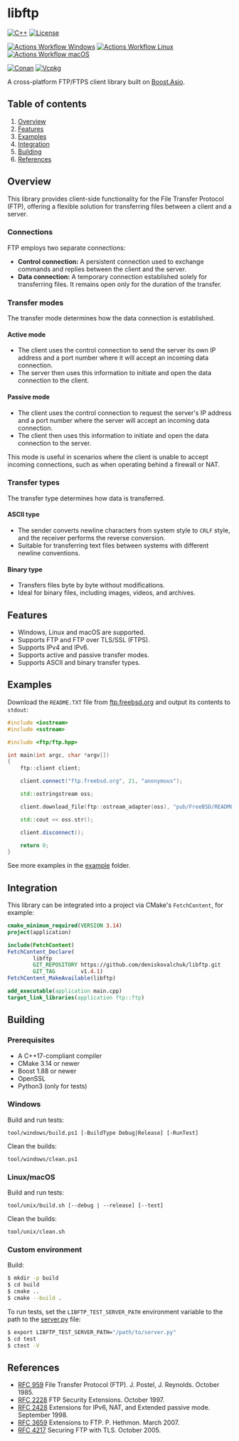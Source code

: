 # libftp

[![C++](https://img.shields.io/badge/C++-17-blue)](https://en.cppreference.com/w/cpp/17)
[![License](https://img.shields.io/badge/License-MIT-blue)](LICENSE)

[![Actions Workflow Windows](https://github.com/deniskovalchuk/ftp-client/actions/workflows/windows.yml/badge.svg)](https://github.com/deniskovalchuk/ftp-client/actions/workflows/windows.yml)
[![Actions Workflow Linux](https://github.com/deniskovalchuk/ftp-client/actions/workflows/linux.yml/badge.svg)](https://github.com/deniskovalchuk/ftp-client/actions/workflows/linux.yml)
[![Actions Workflow macOS](https://github.com/deniskovalchuk/ftp-client/actions/workflows/macos.yml/badge.svg)](https://github.com/deniskovalchuk/ftp-client/actions/workflows/macos.yml)

[![Conan](https://img.shields.io/conan/v/libftp?label=Conan&color=blue)](https://conan.io/center/recipes/libftp)
[![Vcpkg](https://img.shields.io/vcpkg/v/deniskovalchuk-libftp?color=9370DB)](https://vcpkg.io/en/package/deniskovalchuk-libftp)

A cross-platform FTP/FTPS client library built on [Boost.Asio](https://www.boost.org/doc/libs/1_87_0/doc/html/boost_asio.html).

## Table of contents

1. [Overview](#overview)
1. [Features](#features)
1. [Examples](#examples)
1. [Integration](#integration)
1. [Building](#building)
1. [References](#references)

## Overview

This library provides client-side functionality for the File Transfer Protocol (FTP), offering
a flexible solution for transferring files between a client and a server.

### Connections

FTP employs two separate connections:

- **Control connection:** A persistent connection used to exchange commands and replies between the client and the server.
- **Data connection:** A temporary connection established solely for transferring files. It remains open only for the duration of the transfer.

### Transfer modes

The transfer mode determines how the data connection is established.

#### Active mode

- The client uses the control connection to send the server its own IP address and a port number where
it will accept an incoming data connection.
- The server then uses this information to initiate and open the data connection to the client.

#### Passive mode

- The client uses the control connection to request the server's IP address and a port number where
the server will accept an incoming data connection.
- The client then uses this information to initiate and open the data connection to the server.

This mode is useful in scenarios where the client is unable to accept incoming connections,
such as when operating behind a firewall or NAT.

### Transfer types

The transfer type determines how data is transferred. 

#### ASCII type

- The sender converts newline characters from system style to `CRLF` style, and the receiver performs the
reverse conversion.
- Suitable for transferring text files between systems with different newline conventions.

#### Binary type

- Transfers files byte by byte without modifications.
- Ideal for binary files, including images, videos, and archives.

## Features

- Windows, Linux and macOS are supported.
- Supports FTP and FTP over TLS/SSL (FTPS).
- Supports IPv4 and IPv6.
- Supports active and passive transfer modes.
- Supports ASCII and binary transfer types.

## Examples

Download the `README.TXT` file from [ftp.freebsd.org](https://download.freebsd.org/) and output its contents to `stdout`:

```c++
#include <iostream>
#include <sstream>

#include <ftp/ftp.hpp>

int main(int argc, char *argv[])
{
    ftp::client client;

    client.connect("ftp.freebsd.org", 21, "anonymous");

    std::ostringstream oss;

    client.download_file(ftp::ostream_adapter(oss), "pub/FreeBSD/README.TXT");

    std::cout << oss.str();

    client.disconnect();

    return 0;
}
```

See more examples in the [example](example) folder.

## Integration

This library can be integrated into a project via CMake's `FetchContent`, for example:

```cmake
cmake_minimum_required(VERSION 3.14)
project(application)

include(FetchContent)
FetchContent_Declare(
        libftp
        GIT_REPOSITORY https://github.com/deniskovalchuk/libftp.git
        GIT_TAG        v1.4.1)
FetchContent_MakeAvailable(libftp)

add_executable(application main.cpp)
target_link_libraries(application ftp::ftp)
```

## Building

### Prerequisites

- A C++17-compliant compiler
- CMake 3.14 or newer
- Boost 1.88 or newer
- OpenSSL
- Python3 (only for tests)

### Windows

Build and run tests:

```
tool/windows/build.ps1 [-BuildType Debug|Release] [-RunTest]
```

Clean the builds:

```
tool/windows/clean.ps1
```

### Linux/macOS

Build and run tests:

```
tool/unix/build.sh [--debug | --release] [--test]
```

Clean the builds:

```
tool/unix/clean.sh
```

### Custom environment

Build:

```bash
$ mkdir -p build
$ cd build
$ cmake ..
$ cmake --build .
```

To run tests, set the `LIBFTP_TEST_SERVER_PATH` environment variable to the path to the
[server.py](test/server/server.py) file:

```bash
$ export LIBFTP_TEST_SERVER_PATH="/path/to/server.py"
$ cd test
$ ctest -V
```

## References

- [RFC 959](doc/RFC959.txt) File Transfer Protocol (FTP). J. Postel, J. Reynolds. October 1985.
- [RFC 2228](doc/RFC2228.txt) FTP Security Extensions. October 1997.
- [RFC 2428](doc/RFC2428.txt) Extensions for IPv6, NAT, and Extended passive mode. September 1998.
- [RFC 3659](doc/RFC3659.txt) Extensions to FTP. P. Hethmon. March 2007.
- [RFC 4217](doc/RFC4217.txt) Securing FTP with TLS. October 2005.
